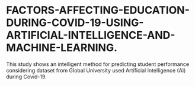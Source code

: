 # FACTORS-AFFECTING-EDUCATION-DURING-COVID-19-USING-ARTIFICIAL-INTELLIGENCE-AND-MACHINE-LEARNING.
This study shows an intelligent method for predicting student performance considering dataset from Global University used Artificial Intelligence (AI) during Covid-19.

